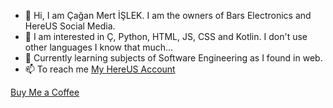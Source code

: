 - 👋 Hi, I am Çağan Mert İŞLEK. I am the owners of Bars Electronics and HereUS Social Media.
- 👀 I am interested in Ç, Python, HTML, JS, CSS and Kotlin. I don't use other languages I know that much...
- 🌱 Currently learning subjects of Software Engineering as I found in web.
- 📫 To reach me [My HereUS Account](http://hereus.pythonanywhere.com/user/islekcaganmert%40gmail.com)

<!---
islekcaganmert/islekcaganmert is a ✨ special ✨ repository because its `README.md` (this file) appears on your GitHub profile.
You can click the Preview link to take a look at your changes.
--->

[Buy Me a Coffee](https://www.buymeacoffee.com/islekcaganmert)
